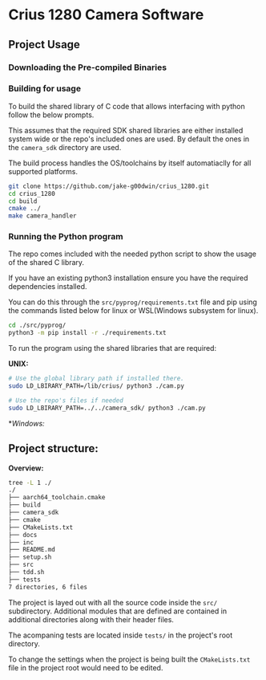 # Crius 1280 Camera Software

## Project Usage

### Downloading the Pre-compiled Binaries



### Building for usage


To build the shared library of C code that allows interfacing with python
follow the below prompts.

This assumes that the required SDK shared libraries are either installed 
system wide or the repo's included ones are used. By default the ones in the
`camera_sdk` directory are used.

The build process handles the OS/toolchains by itself automatiaclly for all
supported platforms.

```sh
git clone https://github.com/jake-g00dwin/crius_1280.git
cd crius_1280
cd build
cmake ../
make camera_handler
```



### Running the Python program

The repo comes included with the needed python script to show the usage of
the shared C library.

If you have an existing python3 installation ensure you have the required
dependencies installed.

You can do this through the `src/pyprog/requirements.txt` file and pip using the 
commands listed below for linux or WSL(Windows subsystem for linux).
```sh
cd ./src/pyprog/
python3 -m pip install -r ./requirements.txt
```

To run the program using the shared libraries that are required:

**UNIX:**
```sh
# Use the global library path if installed there.
sudo LD_LBIRARY_PATH=/lib/crius/ python3 ./cam.py

# Use the repo's files if needed
sudo LD_LBIRARY_PATH=../../camera_sdk/ python3 ./cam.py
```

**Windows:*



## Project structure:

**Overview:**
```sh
tree -L 1 ./
./
├── aarch64_toolchain.cmake
├── build
├── camera_sdk
├── cmake
├── CMakeLists.txt
├── docs
├── inc
├── README.md
├── setup.sh
├── src
├── tdd.sh
├── tests
7 directories, 6 files
```
The project is layed out with all the source code inside the `src/` 
subdirectory. Additional modules that are defined are contained in additional
directories along with their header files.

The acompaning tests are located inside `tests/` in the project's root 
directory.

To change the settings when the project is being built the `CMakeLists.txt`
file in the project root would need to be edited.

